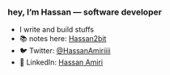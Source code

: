 

### hey, I’m Hassan — software developer

- I write and build stuffs
- 📚 notes here: [Hassan2bit](https://hassan2bit.bearblog.dev/)
- 🐦 Twitter: [@HassanAmiriiii](https://x.com/HassanAmiriiii)  
- 💼 LinkedIn: [Hassan Amiri](https://www.linkedin.com/in/hassan-amiri-7a3b53304/)  



